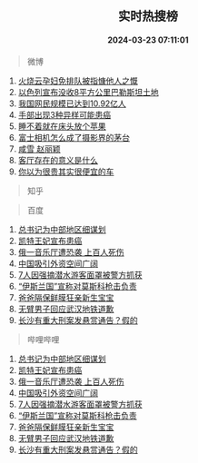 <div align="center"><h2>实时热搜榜</h2><h4>2024-03-23 07:11:01</h4></div>

> 微博  

1. [火烧云孕妇免排队被指慷他人之慨](https://s.weibo.com/weibo?q=%23%E7%81%AB%E7%83%A7%E4%BA%91%E5%AD%95%E5%A6%87%E5%85%8D%E6%8E%92%E9%98%9F%E8%A2%AB%E6%8C%87%E6%85%B7%E4%BB%96%E4%BA%BA%E4%B9%8B%E6%85%A8%23&t=31&band_rank=1&Refer=top)<br />
2. [以色列宣布没收8平方公里巴勒斯坦土地](https://s.weibo.com/weibo?q=%23%E4%BB%A5%E8%89%B2%E5%88%97%E5%AE%A3%E5%B8%83%E6%B2%A1%E6%94%B68%E5%B9%B3%E6%96%B9%E5%85%AC%E9%87%8C%E5%B7%B4%E5%8B%92%E6%96%AF%E5%9D%A6%E5%9C%9F%E5%9C%B0%23&t=31&band_rank=2&Refer=top)<br />
3. [我国网民规模已达到10.92亿人](https://s.weibo.com/weibo?q=%23%E6%88%91%E5%9B%BD%E7%BD%91%E6%B0%91%E8%A7%84%E6%A8%A1%E5%B7%B2%E8%BE%BE%E5%88%B010.92%E4%BA%BF%E4%BA%BA%23&t=31&band_rank=3&Refer=top)<br />
4. [手部出现3种异样可能患癌](https://s.weibo.com/weibo?q=%23%E6%89%8B%E9%83%A8%E5%87%BA%E7%8E%B03%E7%A7%8D%E5%BC%82%E6%A0%B7%E5%8F%AF%E8%83%BD%E6%82%A3%E7%99%8C%23&t=31&band_rank=4&Refer=top)<br />
5. [睡不着就在床头放个苹果](https://s.weibo.com/weibo?q=%23%E7%9D%A1%E4%B8%8D%E7%9D%80%E5%B0%B1%E5%9C%A8%E5%BA%8A%E5%A4%B4%E6%94%BE%E4%B8%AA%E8%8B%B9%E6%9E%9C%23&t=31&band_rank=5&Refer=top)<br />
6. [富士相机怎么成了摄影界的茅台](https://s.weibo.com/weibo?q=%23%E5%AF%8C%E5%A3%AB%E7%9B%B8%E6%9C%BA%E6%80%8E%E4%B9%88%E6%88%90%E4%BA%86%E6%91%84%E5%BD%B1%E7%95%8C%E7%9A%84%E8%8C%85%E5%8F%B0%23&t=31&band_rank=6&Refer=top)<br />
7. [咸雪 赵丽颖](https://s.weibo.com/weibo?q=%E5%92%B8%E9%9B%AA%20%E8%B5%B5%E4%B8%BD%E9%A2%96&t=31&band_rank=7&Refer=top)<br />
8. [客厅存在的意义是什么](https://s.weibo.com/weibo?q=%23%E5%AE%A2%E5%8E%85%E5%AD%98%E5%9C%A8%E7%9A%84%E6%84%8F%E4%B9%89%E6%98%AF%E4%BB%80%E4%B9%88%23&t=31&band_rank=8&Refer=top)<br />
9. [你以为很贵其实很便宜的车](https://s.weibo.com/weibo?q=%23%E4%BD%A0%E4%BB%A5%E4%B8%BA%E5%BE%88%E8%B4%B5%E5%85%B6%E5%AE%9E%E5%BE%88%E4%BE%BF%E5%AE%9C%E7%9A%84%E8%BD%A6%23&t=31&band_rank=9&Refer=top)<br />

> 知乎  


> 百度  

1. [总书记为中部地区细谋划](https://www.baidu.com/s?wd=%E6%80%BB%E4%B9%A6%E8%AE%B0%E4%B8%BA%E4%B8%AD%E9%83%A8%E5%9C%B0%E5%8C%BA%E7%BB%86%E8%B0%8B%E5%88%92&sa=fyb_news&rsv_dl=fyb_news)<br />
2. [凯特王妃宣布患癌](https://www.baidu.com/s?wd=%E5%87%AF%E7%89%B9%E7%8E%8B%E5%A6%83%E5%AE%A3%E5%B8%83%E6%82%A3%E7%99%8C&sa=fyb_news&rsv_dl=fyb_news)<br />
3. [俄一音乐厅遭恐袭 上百人死伤](https://www.baidu.com/s?wd=%E4%BF%84%E4%B8%80%E9%9F%B3%E4%B9%90%E5%8E%85%E9%81%AD%E6%81%90%E8%A2%AD+%E4%B8%8A%E7%99%BE%E4%BA%BA%E6%AD%BB%E4%BC%A4&sa=fyb_news&rsv_dl=fyb_news)<br />
4. [中国吸引外资空间广阔](https://www.baidu.com/s?wd=%E4%B8%AD%E5%9B%BD%E5%90%B8%E5%BC%95%E5%A4%96%E8%B5%84%E7%A9%BA%E9%97%B4%E5%B9%BF%E9%98%94&sa=fyb_news&rsv_dl=fyb_news)<br />
5. [7人因强摘潜水游客面罩被警方抓获](https://www.baidu.com/s?wd=7%E4%BA%BA%E5%9B%A0%E5%BC%BA%E6%91%98%E6%BD%9C%E6%B0%B4%E6%B8%B8%E5%AE%A2%E9%9D%A2%E7%BD%A9%E8%A2%AB%E8%AD%A6%E6%96%B9%E6%8A%93%E8%8E%B7&sa=fyb_news&rsv_dl=fyb_news)<br />
6. [“伊斯兰国”宣称对莫斯科枪击负责](https://www.baidu.com/s?wd=%E2%80%9C%E4%BC%8A%E6%96%AF%E5%85%B0%E5%9B%BD%E2%80%9D%E5%AE%A3%E7%A7%B0%E5%AF%B9%E8%8E%AB%E6%96%AF%E7%A7%91%E6%9E%AA%E5%87%BB%E8%B4%9F%E8%B4%A3&sa=fyb_news&rsv_dl=fyb_news)<br />
7. [爸爸隔保鲜膜狂亲新生宝宝](https://www.baidu.com/s?wd=%E7%88%B8%E7%88%B8%E9%9A%94%E4%BF%9D%E9%B2%9C%E8%86%9C%E7%8B%82%E4%BA%B2%E6%96%B0%E7%94%9F%E5%AE%9D%E5%AE%9D&sa=fyb_news&rsv_dl=fyb_news)<br />
8. [无臂男子回应武汉地铁道歉](https://www.baidu.com/s?wd=%E6%97%A0%E8%87%82%E7%94%B7%E5%AD%90%E5%9B%9E%E5%BA%94%E6%AD%A6%E6%B1%89%E5%9C%B0%E9%93%81%E9%81%93%E6%AD%89&sa=fyb_news&rsv_dl=fyb_news)<br />
9. [长沙有重大刑案发悬赏通告？假的](https://www.baidu.com/s?wd=%E9%95%BF%E6%B2%99%E6%9C%89%E9%87%8D%E5%A4%A7%E5%88%91%E6%A1%88%E5%8F%91%E6%82%AC%E8%B5%8F%E9%80%9A%E5%91%8A%EF%BC%9F%E5%81%87%E7%9A%84&sa=fyb_news&rsv_dl=fyb_news)<br />

> 哔哩哔哩  

1. [总书记为中部地区细谋划](https://www.baidu.com/s?wd=%E6%80%BB%E4%B9%A6%E8%AE%B0%E4%B8%BA%E4%B8%AD%E9%83%A8%E5%9C%B0%E5%8C%BA%E7%BB%86%E8%B0%8B%E5%88%92&sa=fyb_news&rsv_dl=fyb_news)<br />
2. [凯特王妃宣布患癌](https://www.baidu.com/s?wd=%E5%87%AF%E7%89%B9%E7%8E%8B%E5%A6%83%E5%AE%A3%E5%B8%83%E6%82%A3%E7%99%8C&sa=fyb_news&rsv_dl=fyb_news)<br />
3. [俄一音乐厅遭恐袭 上百人死伤](https://www.baidu.com/s?wd=%E4%BF%84%E4%B8%80%E9%9F%B3%E4%B9%90%E5%8E%85%E9%81%AD%E6%81%90%E8%A2%AD+%E4%B8%8A%E7%99%BE%E4%BA%BA%E6%AD%BB%E4%BC%A4&sa=fyb_news&rsv_dl=fyb_news)<br />
4. [中国吸引外资空间广阔](https://www.baidu.com/s?wd=%E4%B8%AD%E5%9B%BD%E5%90%B8%E5%BC%95%E5%A4%96%E8%B5%84%E7%A9%BA%E9%97%B4%E5%B9%BF%E9%98%94&sa=fyb_news&rsv_dl=fyb_news)<br />
5. [7人因强摘潜水游客面罩被警方抓获](https://www.baidu.com/s?wd=7%E4%BA%BA%E5%9B%A0%E5%BC%BA%E6%91%98%E6%BD%9C%E6%B0%B4%E6%B8%B8%E5%AE%A2%E9%9D%A2%E7%BD%A9%E8%A2%AB%E8%AD%A6%E6%96%B9%E6%8A%93%E8%8E%B7&sa=fyb_news&rsv_dl=fyb_news)<br />
6. [“伊斯兰国”宣称对莫斯科枪击负责](https://www.baidu.com/s?wd=%E2%80%9C%E4%BC%8A%E6%96%AF%E5%85%B0%E5%9B%BD%E2%80%9D%E5%AE%A3%E7%A7%B0%E5%AF%B9%E8%8E%AB%E6%96%AF%E7%A7%91%E6%9E%AA%E5%87%BB%E8%B4%9F%E8%B4%A3&sa=fyb_news&rsv_dl=fyb_news)<br />
7. [爸爸隔保鲜膜狂亲新生宝宝](https://www.baidu.com/s?wd=%E7%88%B8%E7%88%B8%E9%9A%94%E4%BF%9D%E9%B2%9C%E8%86%9C%E7%8B%82%E4%BA%B2%E6%96%B0%E7%94%9F%E5%AE%9D%E5%AE%9D&sa=fyb_news&rsv_dl=fyb_news)<br />
8. [无臂男子回应武汉地铁道歉](https://www.baidu.com/s?wd=%E6%97%A0%E8%87%82%E7%94%B7%E5%AD%90%E5%9B%9E%E5%BA%94%E6%AD%A6%E6%B1%89%E5%9C%B0%E9%93%81%E9%81%93%E6%AD%89&sa=fyb_news&rsv_dl=fyb_news)<br />
9. [长沙有重大刑案发悬赏通告？假的](https://www.baidu.com/s?wd=%E9%95%BF%E6%B2%99%E6%9C%89%E9%87%8D%E5%A4%A7%E5%88%91%E6%A1%88%E5%8F%91%E6%82%AC%E8%B5%8F%E9%80%9A%E5%91%8A%EF%BC%9F%E5%81%87%E7%9A%84&sa=fyb_news&rsv_dl=fyb_news)<br />
